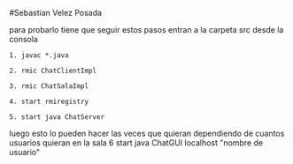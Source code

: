 #Sebastian Velez Posada

para probarlo tiene que seguir estos pasos
entran a la carpeta src desde la consola

    1. javac *.java

    2. rmic ChatClientImpl

    3. rmic ChatSalaImpl

    4. start rmiregistry

    5. start java ChatServer

luego esto lo pueden hacer las veces que quieran dependiendo de cuantos usuarios quieran en la sala 
6 start java ChatGUI localhost "nombre de usuario"
